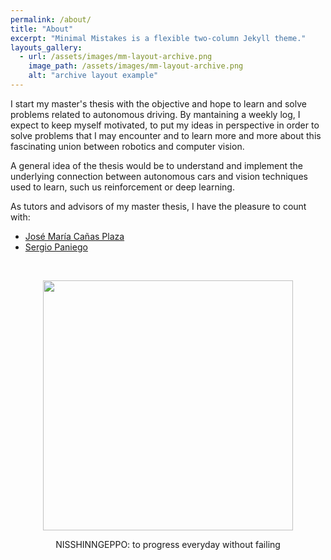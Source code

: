 ```yaml
---
permalink: /about/
title: "About"
excerpt: "Minimal Mistakes is a flexible two-column Jekyll theme."
layouts_gallery:
  - url: /assets/images/mm-layout-archive.png
    image_path: /assets/images/mm-layout-archive.png
    alt: "archive layout example"
---
```


I start my master's thesis with the objective and hope to learn and solve problems related to autonomous driving. By mantaining a weekly log, I expect to keep myself motivated, to put my ideas in perspective in order to solve problems that I may encounter and to learn more and more about this fascinating union between robotics and computer vision.

A general idea of the thesis would be to understand and implement the underlying connection between autonomous cars and vision techniques used to learn, such us reinforcement or deep learning.

As tutors and advisors of my master thesis, I have the pleasure to count with:
- [José María Cañas Plaza](https://gsyc.urjc.es/jmplaza/)
- [Sergio Paniego](https://roboticslaburjc.github.io/2019-phd-sergio-paniego/)

<br>
<p align="center">
<img src="/assets/images/nissingeppou.png" width="400">
<figcaption style="text-align: center">NISSHINNGEPPO: to progress everyday without failing</figcaption>
</p>